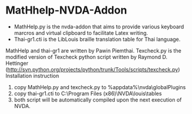 # MatHhelp-NVDA-Addon

- MathHelp.py is the nvda-addon that aims to provide various keyboard marcros and virtual clipboard to facilitate Latex writing.
- Thai-gr1.cti is the LibLouis braille translation table for Thai language.

MathHelp and thai-gr1 are written by Pawin Piemthai.
Texcheck.py is the modified version of Texcheck python script written by Raymond D. Hettinger (http://svn.python.org/projects/python/trunk/Tools/scripts/texcheck.py)
Installation instruction
1. copy MathHelp.py and texcheck.py to %appdata%\nvda\globalPlugins
2. copy thai-gr1.cti to C:\Program Files (x86)\NVDA\louis\tables
3. both script will be automatically compiled upon the next execution of NVDA.